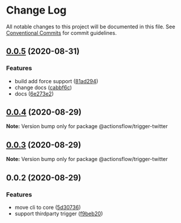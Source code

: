 # Change Log

All notable changes to this project will be documented in this file.
See [Conventional Commits](https://conventionalcommits.org) for commit guidelines.

## [0.0.5](https://github.com/actionsflow/actionsflow/compare/@actionsflow/trigger-twitter@0.0.4...@actionsflow/trigger-twitter@0.0.5) (2020-08-31)

### Features

- build add force support ([81ad294](https://github.com/actionsflow/actionsflow/commit/81ad294863f72cbc4478f61eada5547b53e3fca3))
- change docs ([cabbf6c](https://github.com/actionsflow/actionsflow/commit/cabbf6c98fe4db9995a162446b9760dd2888021c))
- docs ([6e273e2](https://github.com/actionsflow/actionsflow/commit/6e273e2a55a5f4a41bd8106ed72c5d3b1b5992b4))

## [0.0.4](https://github.com/actionsflow/actionsflow/compare/@actionsflow/trigger-twitter@0.0.3...@actionsflow/trigger-twitter@0.0.4) (2020-08-29)

**Note:** Version bump only for package @actionsflow/trigger-twitter

## [0.0.3](https://github.com/actionsflow/actionsflow/compare/@actionsflow/trigger-twitter@0.0.2...@actionsflow/trigger-twitter@0.0.3) (2020-08-29)

**Note:** Version bump only for package @actionsflow/trigger-twitter

## 0.0.2 (2020-08-29)

### Features

- move cli to core ([5d30736](https://github.com/actionsflow/actionsflow/commit/5d30736e216605a3e1bd41fe18100bfaf1337d4d))
- support thirdparty trigger ([f9beb20](https://github.com/actionsflow/actionsflow/commit/f9beb20dafea8b50948b5a239c311660bf7a025a))
